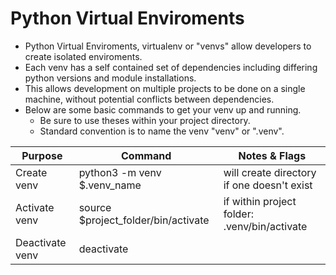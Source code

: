 # Python Virtual Enviroments
- Python Virtual Enviroments, virtualenv or "venvs" allow developers to create isolated enviroments.
- Each venv has a self contained set of dependencies including differing python versions and module installations.
- This allows development on multiple projects to be done on a single machine, without potential conflicts between dependencies.
- Below are some basic commands to get your venv up and running.
  - Be sure to use theses within your project directory.
  - Standard convention is to name the venv "venv" or ".venv".

| Purpose         	| Command                             	| Notes & Flags                                	|
|-----------------	|-------------------------------------	|----------------------------------------------	|
| Create venv     	| python3 -m venv $.venv_name         	| will create directory if one doesn't exist   	|
| Activate venv   	| source $project_folder/bin/activate 	| if within project folder: .venv/bin/activate 	|
| Deactivate venv 	| deactivate                          	|                                              	|
